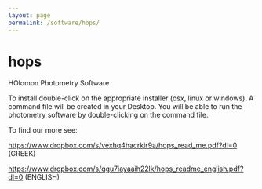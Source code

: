 ```yaml
---
layout: page
permalink: /software/hops/
---
```

# hops


HOlomon Photometry Software

To install double-click on the appropriate installer (osx, linux or windows).
A command file will be created in your Desktop. You will be able to run the 
photometry software by double-clicking on the command file.

To find our more see:

https://www.dropbox.com/s/vexhq4hacrkir9a/hops_read_me.pdf?dl=0 (GREEK)

https://www.dropbox.com/s/qgu7iayaaih22lk/hops_readme_english.pdf?dl=0 (ENGLISH)